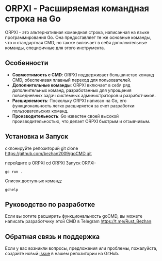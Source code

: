 
# ORPXI - Расширяемая командная строка на Go

ORPXI - это альтернативная командная строка, написанная на языке программирования Go. Она предоставляет те же основные команды, что и стандартная CMD, но также включает в себя дополнительные команды, специфичные для этого инструмента.

## Особенности

- **Совместимость с CMD**: ORPXI поддерживает большинство команд CMD, обеспечивая плавный переход для пользователей.
- **Дополнительные команды**: ORPXI включает в себя ряд дополнительных команд, разработанных для упрощения повседневных задач системных администраторов и разработчиков.
- **Расширяемость**: Поскольку ORPXI написан на Go, его функциональность легко расширяется за счет разработки пользовательских команд.
- **Производительность**: Go известен своей высокой производительностью, что делает ORPXI быстрым и отзывчивым.

## Установка и Запуск

склонируйте репозиторий
git clone https://github.com/bezhan2009/goCMD.git

перейдите в ORPXI
cd ORPXI
Запуск ORPXI:
```
go run .
```

Список доступных команд:
```
gohelp
```

## Руководство по разработке

Если вы хотите расширить функциональность goCMD, вы можете написать разработчику этой CMD в Telegram https://t.me/Rust_Bezhan 

## Обратная связь и поддержка

Если у вас возникли вопросы, предложения или проблемы, пожалуйста, создайте новый [issue](https://github.com/your-username/goCMD/issues/new) в нашем репозитории на GitHub.
